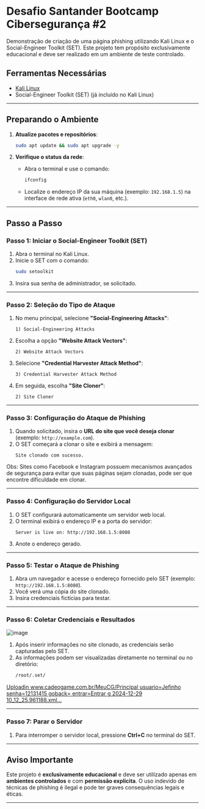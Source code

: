 # Desafio Santander Bootcamp Cibersegurança #2

Demonstração de criação de uma página phishing utilizando Kali Linux e o Social-Engineer Toolkit (SET). Este projeto tem propósito exclusivamente educacional e deve ser realizado em um ambiente de teste controlado.

## Ferramentas Necessárias
- [Kali Linux](https://www.kali.org/downloads/)
- Social-Engineer Toolkit (SET) (já incluído no Kali Linux)

---

## Preparando o Ambiente
1. **Atualize pacotes e repositórios**:
   ```bash
   sudo apt update && sudo apt upgrade -y
   ```

2. **Verifique o status da rede**:
   - Abra o terminal e use o comando:
     ```bash
     ifconfig
     ```
   - Localize o endereço IP da sua máquina (exemplo: `192.168.1.5`) na interface de rede ativa (`eth0`, `wlan0`, etc.).

---

## Passo a Passo

### Passo 1: Iniciar o Social-Engineer Toolkit (SET)
1. Abra o terminal no Kali Linux.
2. Inicie o SET com o comando:
   ```bash
   sudo setoolkit
   ```
3. Insira sua senha de administrador, se solicitado.

---

### Passo 2: Seleção do Tipo de Ataque
1. No menu principal, selecione **"Social-Engineering Attacks"**:
   ```
   1) Social-Engineering Attacks
   ```
2. Escolha a opção **"Website Attack Vectors"**:
   ```
   2) Website Attack Vectors
   ```
3. Selecione **"Credential Harvester Attack Method"**:
   ```
   3) Credential Harvester Attack Method
   ```
4. Em seguida, escolha **"Site Cloner"**:
   ```
   2) Site Cloner
   ```

---

### Passo 3: Configuração do Ataque de Phishing
1. Quando solicitado, insira o **URL do site que você deseja clonar** (exemplo: `http://example.com`).
2. O SET começará a clonar o site e exibirá a mensagem:
   ```
   Site clonado com sucesso.
   ```
Obs: Sites como Facebook e Instagram possuem mecanismos avançados de segurança para evitar que suas páginas sejam clonadas, pode ser que encontre dificuldade em clonar.

---

### Passo 4: Configuração do Servidor Local
1. O SET configurará automaticamente um servidor web local.
2. O terminal exibirá o endereço IP e a porta do servidor:
   ```
   Server is live on: http://192.168.1.5:8080
   ```
3. Anote o endereço gerado.

---

### Passo 5: Testar o Ataque de Phishing
1. Abra um navegador e acesse o endereço fornecido pelo SET (exemplo: `http://192.168.1.5:8080`).
2. Você verá uma cópia do site clonado.
3. Insira credenciais fictícias para testar.

---

### Passo 6: Coletar Credenciais e Resultados
![image](https://github.com/user-attachments/assets/9252a87d-f5e7-47e2-a360-008de0894be4)

1. Após inserir informações no site clonado, as credenciais serão capturadas pelo SET.
2. As informações podem ser visualizadas diretamente no terminal ou no diretório:
   ```bash
   /root/.set/
   ```
[Uploadin<?xml version="1.0" encoding='UTF-8'?>
<harvester>
   www.cadeogame.com.br/MeuCG/Principal
   <url>      <param>usuario=Jefinho</param>
      <param>senha=12131415</param>
      <param>goback=</param>
      <param>entrar=Entrar</param>
   </url>
</harvester>
g 2024-12-29 10_12_25.961188.xml…]()


---

### Passo 7: Parar o Servidor
1. Para interromper o servidor local, pressione **Ctrl+C** no terminal do SET.

---

## Aviso Importante
Este projeto é **exclusivamente educacional** e deve ser utilizado apenas em **ambientes controlados** e com **permissão explícita**. O uso indevido de técnicas de phishing é ilegal e pode ter graves consequências legais e éticas.

---
